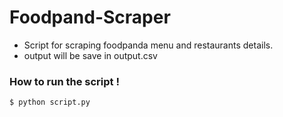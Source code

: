 # Foodpand-Scraper
- Script for scraping foodpanda menu and restaurants details.
- output will be save in output.csv
### How to run the script !
```sh
$ python script.py
```
